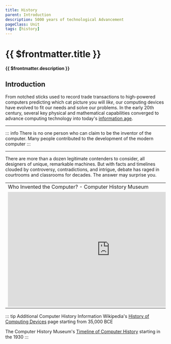 ```yaml
---
title: History
parent: Introduction
description: 5000 years of technological Advancement
pageClass: Unit
tags: [history]
---
```


# {{ $frontmatter.title }}
**{{ $frontmatter.description }}**

## Introduction

From notched sticks used to record trade transactions to high-powered computers predicting which cat picture you will *like*, our computing devices have evolved to fit our needs and solve our problems. In the early 20th century, several key physical and mathematical capabilities converged to advance computing technology into today's [information age](https://en.wikipedia.org/wiki/Information_Age).

<hr>

::: info 
There is no one person who can claim to be the inventor of the computer. Many people contributed to the development of the modern computer
:::

****

There are more than a dozen legitimate contenders to consider, all designers of unique, remarkable machines. But with facts and timelines clouded by controversy, contradictions, and intrigue, debate has raged in courtrooms and classrooms for decades. The answer may surprise you.

<table>
  <tr>
    <td >Who Invented the Computer? - Computer History Museum</td>
  </tr>

  <tr>
  <td style="width:100%">
    <iframe width="640" height="360" src="https://www.youtube.com/embed/d1pvc9Zh7Tg" title="YouTube video player" frameborder="0" allow="accelerometer; autoplay; clipboard-write; encrypted-media; gyroscope; picture-in-picture" allowfullscreen></iframe>
  </td>
  </tr>
</table>


::: tip Additional Computer History Information
Wikipedia's [History of Computing Devices](https://en.wikipedia.org/wiki/History_of_computing_hardware) page starting from 35,000 BCE

The Computer History Museum's [Timeline of Computer History](https://www.computerhistory.org/timeline/) starting in the 1930
:::